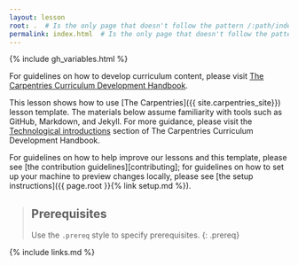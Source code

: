 ```yaml
---
layout: lesson
root: .  # Is the only page that doesn't follow the pattern /:path/index.html
permalink: index.html  # Is the only page that doesn't follow the pattern /:path/index.html
---
```


{% include gh_variables.html %}

For guidelines on how to develop curriculum content, please visit [The Carpentries Curriculum Development Handbook](https://carpentries.github.io/curriculum-development/).

This lesson shows how to use [The Carpentries]({{ site.carpentries_site}})
lesson template. The materials below assume familiarity with tools such as GitHub, Markdown, and Jekyll. For more guidance, please visit the [Technological introductions](https://carpentries.github.io/curriculum-development/technological-introductions.html) section of The Carpentries Curriculum Development Handbook.
   
For guidelines on how to help improve our lessons and this template,
please see [the contribution guidelines][contributing];
for guidelines on how to set up your machine to preview changes locally,
please see [the setup instructions]({{ page.root }}{% link setup.md %}).

> ## Prerequisites
>
> Use the `.prereq` style to specify prerequisites.
{: .prereq}

{% include links.md %}
